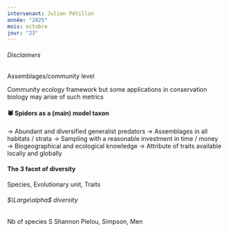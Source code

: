 ```yaml
---
intervenant: Julien Pétillon
année: "2025"
mois: octobre
jour: "23"
---
```

###### Disclaimers

Assemblages/community level

Community ecology framework but some applications in conservation biology may arise of such metrics

#### 🕷 Spiders as a (main) model taxon 

→ Abundant and diversified generalist predators
→ Assemblages in all habitats / strata
→ Sampling with a reasonable investment in time / money
→ Biogeographical and ecological knowledge → Attribute of traits available locally and globally

#### The 3 facet of diversity

Species, Evolutionary unit, Traits

###### $\Large\alpha$ diversity

Nb of species S
Shannon
Pielou, Simpson, Men


